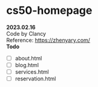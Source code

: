 # cs50-homepage

**2023.02.16**<br>
Code by Clancy<br>
Reference: https://zhenyary.com/
<br>
**Todo**
- [ ] about.html
- [ ] blog.html
- [ ] services.html
- [ ] reservation.html
